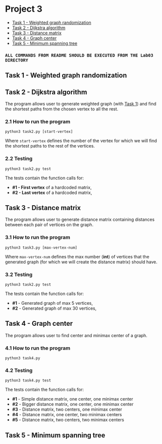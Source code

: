 # Project 3
  - [Task 1 - Weighted graph randomization](#task-1---weighted-graph-randomization)
  - [Task 2 - Dijkstra algorithm](#task-2---dijkstra-algorithm)
  - [Task 3 - Distance matrix](#task-3---distance-matrix)
  - [Task 4 - Graph center](#task-4---graph-center)
  - [Task 5 - Minimum spanning tree](#task-5---minimum-spanning-tree)

### `ALL COMMANDS FROM README SHOULD BE EXECUTED FROM THE Lab03 DIRECTORY`

## Task 1 - Weighted graph randomization

## Task 2 - Dijkstra algorithm
The program allows user to generate weighted graph (with [Task 1](#task-1---weighted-graph-randomization)) and find the shortest paths from the chosen vertex to all the rest.

### 2.1 How to run the program

`python3 task2.py [start-vertex]`

Where `start-vertex` defines the number of the vertex for which we will find the shortest paths to the rest of the vertices.
 
### 2.2 Testing
`python3 task2.py test`

The tests contain the function calls for:
- **#1 - First vertex** of a hardcoded matrix, <br/>
- **#2 - Last vertex** of a hardcoded matrix, <br/>
## Task 3 - Distance matrix
The program allows user to generate distance matrix containing distances between each pair of vertices on the graph.

### 3.1 How to run the program

`python3 task3.py [max-vertex-num]`

Where `max-vertex-num` defines the max number (**int**) of vertices that the generated graph (for which we will create the distance matrix) should have. 

### 3.2 Testing
`python3 task2.py test`

The tests contain the function calls for:
- **#1** - Generated graph of max 5 vertices, <br/>
- **#2** - Generated graph of max 30 vertices, <br/>

## Task 4 - Graph center
The program allows user to find center and minimax center of a graph.

### 4.1 How to run the program

`python3 task4.py`

### 4.2 Testing

`python3 task4.py test`

The tests contain the function calls for:
- **#1** - Simple distance matrix, one center, one minimax center <br/>
- **#2** - Bigger distance matrix, one center, one minimax center <br/>
- **#3** - Distance matrix, two centers, one minimax center<br/>
- **#4** - Distance matrix, one center, two minimax centers<br/>
- **#5** - Distance matrix, two centers, two minimax centers<br/>



## Task 5 - Minimum spanning tree
